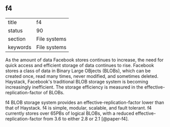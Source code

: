 ## f4


|          |              |
| -------- | ------------ |
| title    | f4           | 
| status   | 90           |
| section  | File systems |
| keywords | File systems |


     
As the amount of data Facebook stores continues to increase, the need
for quick access and efficient storage of data continues to rise.
Facebook stores a class of data in Binary Large OBjects (BLOBs), which
can be created once, read many times, never modified, and sometimes
deleted. Haystack, Facebook's traditional BLOB storage system is
becoming increasingly inefficient. The storage efficiency is measured
in the effective-replication-factor of BLOBs.

f4 BLOB storage system provides an effective-replication-factor lower
than that of Haystack. f4 is simple, modular, scalable, and fault
tolerant. f4 currently stores over 65PBs of logical BLOBs, with a
reduced effective-replication-factor from 3.6 to either 2.8 or 2.1
[@paper-f4].

     
